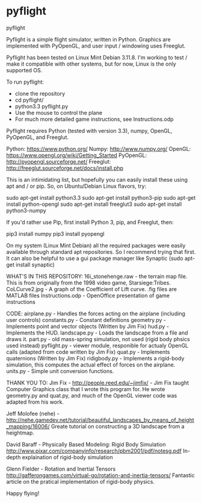 # pyflight
pyflight

Pyflight is a simple flight simulator, written in Python. Graphics are implemented
with PyOpenGL, and user input / windowing uses Freeglut. 

Pyflight has been tested on Linux Mint Debian 3.11.8. I'm working to test  / make
it compatible with other systems, but for now, Linux is the only supported OS.

To run pyflight:

- clone the repository
- cd pyflight/
- python3.3 pyflight.py
- Use the mouse to control the plane
- For much more detailed game instructions, see Instructions.odp

Pyflight requires Python (tested with version 3.3), numpy, OpenGL, PyOpenGL, and Freeglut.

Python: https://www.python.org/
Numpy: http://www.numpy.org/
OpenGL: https://www.opengl.org/wiki/Getting_Started
PyOpenGL: http://pyopengl.sourceforge.net/
Freeglut: http://freeglut.sourceforge.net/docs/install.php

This is an intimidating list, but hopefully you can easily install these using apt and / or pip. So, 
on Ubuntu/Debian Linux flavors, try:

sudo apt-get install python3.3
sudo apt-get install python3-pip
sudo apt-get install python-opengl
sudo apt-get install freeglut3
sudo apt-get install python3-numpy

If you'd rather use Pip, first install Python 3, pip, and Freeglut, then:

pip3 install numpy
pip3 install pyopengl

On my system (Linux Mint Debian) all the required packages were easily available through 
standard apt repositories. So I recommend trying that first. It can also be helpful to use
a gui package manager like Synaptic (sudo apt-get install synaptic)


WHAT'S IN THIS REPOSITORY:
16i_stonehenge.raw - the terrain map file. This is from originally from the 1998 video
game, Starsiege:Tribes.
CoLCurve2.jpg - A graph of the Coefficient of Lift curve. .fig files are MATLAB files
Instructions.odp - OpenOffice presentation of game instructions

CODE: 
airplane.py - Handles the forces acting on the airplane (including user controls)
constants.py - Constant definitions
geometry.py - Implements point and vector objects (Written by Jim Fix)
hud.py - Implements the HUD.
landscape.py - Loads the landscape from a file and draws it.
part.py - old mass-spring simulation, not used (rigid body phsics used instead)
pyflight.py - viewer module, responible for actualy OpenGL calls (adapted from code written by Jim Fix)
quat.py - Implements quaternions (Written by Jim Fix)
ridigbody.py - Implements a rigid-body simulation, this computes the actual effect of forces on the airplane.
units.py - Simple unit conversion functions.


THANK YOU TO: 
Jim Fix - http://people.reed.edu/~jimfix/ - Jim Fix taught Computer Graphics class that I wrote this 
program for. He wrote geometry.py and quat.py, and much of the OpenGL viewer code
was adapted from his work.

Jeff Molofee (nehe) - http://nehe.gamedev.net/tutorial/beautiful_landscapes_by_means_of_height_mapping/16006/
Greate tutorial on constructing a 3D landscape from a heightmap.

David Baraff - Physically Based Modeling: Rigid Body Simulation
http://www.pixar.com/companyinfo/research/pbm2001/pdf/notesg.pdf
In-depth explaination of rigid-body simulation

Glenn Fielder - Rotation and Inertial Tensors
http://gafferongames.com/virtual-go/rotation-and-inertia-tensors/
Fantastic article on the pratical implementation of rigid-body physics.

Happy flying!

